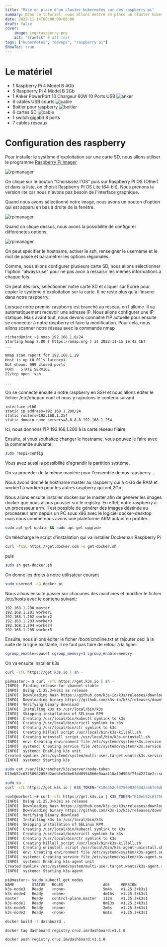 ```yaml
---
title: "Mise en place d'un cluster kubernetes sur des raspberry pi"
summary: Dans ce tutoriel, nous allons mettre en place un cluster kubernetes sur des rapsberry pi.
date: 2022-11-14T00:00:00+00:00
draft: false
cover:
    image: img/raspberry.png
    alt: "traefik" # alt text
tags: ["kubernetes", "devops", "raspberry pi"]
ShowToc: true
---
```


# Le matériel


- 1 Raspberry Pi 4 Model B 4Gb
- 5 Raspberry Pi 4 Model B 2Gb
- 1 Anker PowerPort 10 Chargeur 60W 10 Ports USB
![anker](/img/anker.jpg)
- 6 câbles USB courts
![cable](/img/cable.jpg)
- Boitier pour raspberry
![boitier](/img/boitier.jpg)
- 6 cartes SD
![cable](/img/sdcard.jpg)
- 1 switch gigabit 8 ports
- 7 cables réseaux

# Configuration des raspberry

Pour installer le système d'exploitation sur une carte SD, nous allons utiliser le programme [Raspberry Pi Imager](https://www.raspberrypi.com/software/)

![rpimanager](/img/rpimanager.png)

On clique sur le bouton "Choisissez l'OS" puis sur Raspberry PI OS (Other) et dans la liste, on choisit Raspberry PI OS Lite (64-bit). Nous prenons la version lite car nous n'avons pas besoin de l'interface graphique.

Quand nous avons séléctionné notre image, nous avons un bouton d'option qui est apparu en bas à droite de la fenêtre.

![rpimanager](/img/rpi2.png)

Quand on clique dessus, nous avons la possibilité de configurer différenetes options:

![rpimanager](/img/rpi3.png)

On peut spécifier le hostname, activer le ssh, renseigner le username et le mot de passe et paramétrer les options régionales.


Comme, nous allons configurer plusieurs carte SD, nous allons sélectionner l'option "always use" pour ne pas avoir à ressaisir les mêmes informations à chaque fois.

On peut dès lors, séléctionner notre carte SD et cliquer sur Ecrire pour copier le système d'exploitation sur la carte. Il ne reste plus qu'à l'inserer dans notre raspberry.

Lorsque notre premier raspberry est branché au réseau, on l'allume. Il va automatiquement recevoir une adresse IP. Nous allons configurer une IP statique. Mais avant tout, nous devons connaitre l'IP actuelle pour ensuite se connecter à notre raspberry et faire la modification. Pour cela, nous allons scanner notre réseau avec la commande nmap

```bash
richard@mint:~$ nmap 192.168.1.0/24
Starting Nmap 7.80 ( https://nmap.org ) at 2022-11-15 19:42 CET
...

Nmap scan report for 192.168.1.29
Host is up (0.011s latency).
Not shown: 999 closed ports
PORT   STATE SERVICE
22/tcp open  ssh

...

```

On se connecte ensute à notre raspberry en SSH et nous allons éditer le fichier /etc/dhcpcd.conf et nous y rajoutons le contenu suivant.

```
interface eth0
static ip_address=192.168.1.200/24
static routers=192.168.1.254
static domain_name_servers=8.8.8.8 192.168.1.254
```

Ici, nous donnons l'IP 192.168.1.200 à la carte réseau filaire.

Ensuite, si vous souhaitez changer le hostname, vous pouvez le faire avec la commande suivante:

```bash
sudo raspi-config
```

Vous avez aussi la possibilité d'agrandir la partition systéme.

On va procéder de la même manière pour l'ensemble de nos rapsberry...

Nous avons donné le hostname master au raspberry qui a 4 Go de RAM et worker1 à worker5 pour les autres raspberry qui ont 2Go.

Nous allons ensuite installer docker sur le master afin de générer les images docker que nous allons pousser sur le registry. En effet, notre raspberry a un processeur arm. Il est possible de générer des images déstinée au processeur arm depuis un PC sous x86 avec le logiciel docker-desktop mais nous comme nous avons une plateforme ARM autant en profiter...

```bash
sudo apt-get update && sudo apt-get upgrade
```

On télécharge le script d’installation qui va installer Docker sur Raspberry Pi

```bash
curl -fsSL https://get.docker.com -o get-docker.sh
```

puis

```bash
sudo sh get-docker.sh
```

On donne les droits à notre utilisateur courant

```bash
sudo usermod -aG docker pi
```

Nous allons ensuite passer sur chacunes des machines et modifier le fichier /etc/hosts avec le contenu suivant:

```
192.168.1.200 master
192.168.1.201 worker1
192.168.1.202 worker2
192.168.1.203 worker3
192.168.1.204 worker4
192.168.1.205 worker5
```

Ensuite, nous allons éditer le ficher /boot/cmdline.txt et rajouter ceci à la suite de la ligne existante, il ne faut pas faire de retour à la ligne:

```bash
cgroup_enable=cpuset cgroup_memory=1 cgroup_enable=memory
```

On va ensuite installer k3s

```bash
curl -sfL https://get.k3s.io | sh -
```

```bash
pi@master:~ $ curl -sfL https://get.k3s.io | sh -
[INFO]  Finding release for channel stable
[INFO]  Using v1.25.3+k3s1 as release
[INFO]  Downloading hash https://github.com/k3s-io/k3s/releases/download/v1.25.3+k3s1/sha256sum-arm64.txt
[INFO]  Downloading binary https://github.com/k3s-io/k3s/releases/download/v1.25.3+k3s1/k3s-arm64
[INFO]  Verifying binary download
[INFO]  Installing k3s to /usr/local/bin/k3s
[INFO]  Skipping installation of SELinux RPM
[INFO]  Creating /usr/local/bin/kubectl symlink to k3s
[INFO]  Creating /usr/local/bin/crictl symlink to k3s
[INFO]  Creating /usr/local/bin/ctr symlink to k3s
[INFO]  Creating killall script /usr/local/bin/k3s-killall.sh
[INFO]  Creating uninstall script /usr/local/bin/k3s-uninstall.sh
[INFO]  env: Creating environment file /etc/systemd/system/k3s.service.env
[INFO]  systemd: Creating service file /etc/systemd/system/k3s.service
[INFO]  systemd: Enabling k3s unit
Created symlink /etc/systemd/system/multi-user.target.wants/k3s.service → /etc/systemd/system/k3s.service.
[INFO]  systemd: Starting k3s
```

```bash
sudo cat /var/lib/rancher/k3s/server/node-token
K10eb52c63750982053d2aebfe5dbe03dd0954866e0aaa118a19d906f7fa42274e2::server:a41d055bed4d29426c79316d8fb53207
```

```bash
sudo su -
curl -sfL https://get.k3s.io | K3S_TOKEN="K10eb52c63750982053d2aebfe5dbe03dd0954866e0aaa118a19d906f7fa42274e2::server:a41d055bed4d29426c79316d8fb53207" K3S_URL="https://192.168.1.200:6443" K3S_NODE_NAME="k3s-node1" sh -
```

```bash
root@worker1:~# curl -sfL https://get.k3s.io | K3S_TOKEN="K10eb52c63750982053d2aebfe5dbe03dd0954866e0aaa118a19d906f7fa42274e2::server:a41d055bed4d29426c79316d8fb53207" K3S_URL="https://192.168.1.200:6443" K3S_NODE_NAME="k3s-node1" sh -[INFO]  Finding release for channel stable
[INFO]  Using v1.25.3+k3s1 as release
[INFO]  Downloading hash https://github.com/k3s-io/k3s/releases/download/v1.25.3+k3s1/sha256sum-arm64.txt
[INFO]  Downloading binary https://github.com/k3s-io/k3s/releases/download/v1.25.3+k3s1/k3s-arm64
[INFO]  Verifying binary download
[INFO]  Installing k3s to /usr/local/bin/k3s
[INFO]  Skipping installation of SELinux RPM
[INFO]  Creating /usr/local/bin/kubectl symlink to k3s
[INFO]  Creating /usr/local/bin/crictl symlink to k3s
[INFO]  Creating /usr/local/bin/ctr symlink to k3s
[INFO]  Creating killall script /usr/local/bin/k3s-killall.sh
[INFO]  Creating uninstall script /usr/local/bin/k3s-agent-uninstall.sh
[INFO]  env: Creating environment file /etc/systemd/system/k3s-agent.service.env
[INFO]  systemd: Creating service file /etc/systemd/system/k3s-agent.service
[INFO]  systemd: Enabling k3s-agent unit
Created symlink /etc/systemd/system/multi-user.target.wants/k3s-agent.service → /etc/systemd/system/k3s-agent.service.
[INFO]  systemd: Starting k3s-agent
```

```bash
pi@master:~ $sudo kubectl get nodes
NAME        STATUS   ROLES                  AGE     VERSION
k3s-node3   Ready    <none>                 5m4s    v1.25.3+k3s1
k3s-node4   Ready    <none>                 4m16s   v1.25.3+k3s1
master      Ready    control-plane,master   112m    v1.25.3+k3s1
k3s-node1   Ready    <none>                 8m13s   v1.25.3+k3s1
k3s-node5   Ready    <none>                 2m6s    v1.25.3+k3s1
k3s-node2   Ready    <none>                 6m1s    v1.25.3+k3s1
```
```bash
docker build -t dashboard .
```

```bash
docker tag dashboard registry.cruz.im/dashboard:v1.1.0
```

```bash
docker push registry.cruz.im/dashboard:v1.1.0
```